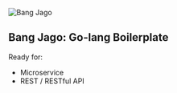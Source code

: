 ![Bang Jago](https://1.bp.blogspot.com/-xHlupbfSOxQ/YMcg1LZu-CI/AAAAAAAAJ94/CEW4ek9rAf04piRf4GQt_dpr2JoldJv5wCLcBGAsYHQ/s0/bang-jago.png)

## Bang Jago: Go-lang Boilerplate

Ready for:

- Microservice
- REST / RESTful API
